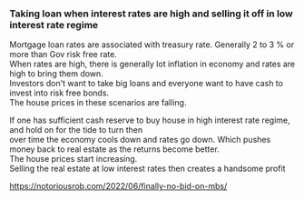 ### Taking loan when interest rates are high and selling it off in low interest rate regime
Mortgage loan rates are associated with treasury rate. Generally 2 to 3 % or more than Gov risk free rate.  
When rates are high, there is generally lot inflation in economy and rates are high to bring them down.  
Investors don't want to take big loans and everyone want to have cash to invest into risk free bonds.  
The house prices in these scenarios are falling.  

If one has sufficient cash reserve to buy house in high interest rate regime, and hold on for the tide to turn then  
over time the economy cools down and rates go down. Which pushes money back to real estate as the returns become better.  
The house prices start increasing.  
Selling the real estate at low interest rates then creates a handsome profit  

https://notoriousrob.com/2022/06/finally-no-bid-on-mbs/
